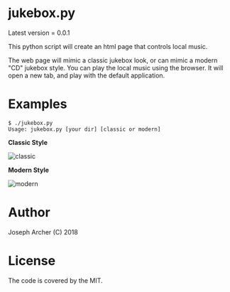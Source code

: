jukebox.py
=======

Latest version = 0.0.1

This python script will create an html page that controls local music.

The web page will mimic a classic jukebox look, or can mimic a modern "CD" jukebox style.
You can play the local music using the browser. It will open a new tab, and play with the default application.

Examples
=======

```
$ ./jukebox.py 
Usage: jukebox.py [your dir] [classic or modern]

```

**Classic Style**

![classic](archerja.github.com/jukebox.py/images/classic.png)


**Modern Style**

![modern](archerja.github.com/jukebox.py/images/modern.png)



Author
======

Joseph Archer (C) 2018


License
=======

The code is covered by the MIT.
